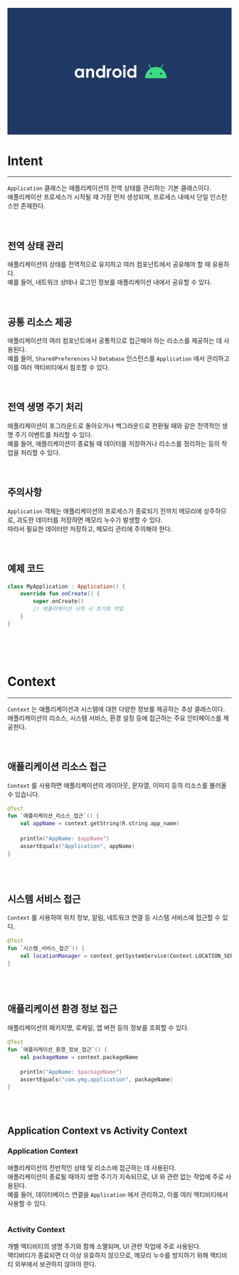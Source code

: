 ![banner](./android.png)
# Intent
- - -
`Application` 클래스는 애플리케이션의 전역 상태를 관리하는 기본 클래스이다.<br/>
애플리케이션 프로세스가 시작될 때 가장 먼저 생성되며, 프로세스 내에서 단일 인스턴스만 존재한다.<br/>
<br/>
<br/>

## 전역 상태 관리
애플리케이션의 상태를 전역적으로 유지하고 여러 컴포넌트에서 공유해야 할 때 유용하다.<br/>
예를 들어, 네트워크 상태나 로그인 정보를 애플리케이션 내에서 공유할 수 있다.<br/>
<br/>
<br/>

## 공통 리소스 제공
애플리케이션의 여러 컴포넌트에서 공통적으로 접근해야 하는 리소스를 제공하는 데 사용된다.<br/>
예를 들어, `SharedPreferences` 나 `Database` 인스턴스를 `Application` 에서 관리하고 이를 여러 액티비티에서 참조할 수 있다.<br/>
<br/>
<br/>

## 전역 생명 주기 처리
애플리케이션이 포그라운드로 돌아오거나 백그라운드로 전환될 때와 같은 전역적인 생명 주기 이벤트를 처리할 수 있다.<br/>
예를 들어, 애플리케이션이 종료될 때 데이터를 저장하거나 리소스를 정리하는 등의 작업을 처리할 수 있다.<br/>
<br/>
<br/>

## 주의사항
`Application` 객체는 애플리케이션의 프로세스가 종료되기 전까지 메모리에 상주하므로, 과도한 데이터를 저장하면 메모리 누수가 발생할 수 있다.<br/> 
따라서 필요한 데이터만 저장하고, 메모리 관리에 주의해야 한다.<br/>
<br/>
<br/>

## 예제 코드
```kotlin
class MyApplication : Application() {
    override fun onCreate() {
        super.onCreate()
        // 애플리케이션 시작 시 초기화 작업
    }
}
```
<br/>
<br/>
<br/>



# Context
- - -
`Context` 는 애플리케이션과 시스템에 대한 다양한 정보를 제공하는 추상 클래스이다.<br/>
애플리케이션의 리소스, 시스템 서비스, 환경 설정 등에 접근하는 주요 인터페이스를 제공한다.<br/>
<br/>
<br/>

## 애플리케이션 리소스 접근
`Context` 를 사용하면 애플리케이션의 레이아웃, 문자열, 이미지 등의 리소스를 불러올 수 있습니다.<br/>

```kotlin
@Test
fun `애플리케이션_리소스_접근`() {
    val appName = context.getString(R.string.app_name)

    println("AppName: $appName")
    assertEquals("Application", appName)
}
```
<br/>
<br/>

## 시스템 서비스 접근
`Context` 를 사용하여 위치 정보, 알림, 네트워크 연결 등 시스템 서비스에 접근할 수 있다.<br/>

```kotlin
@Test
fun `시스템_서비스_접근`() {
    val locationManager = context.getSystemService(Context.LOCATION_SERVICE) as LocationManager
}
```
<br/>
<br/>

## 애플리케이션 환경 정보 접근
애플리케이션의 패키지명, 로케일, 앱 버전 등의 정보를 조회할 수 있다.<br/>

```kotlin
@Test
fun `애플리케이션_환경_정보_접근`() {
    val packageName = context.packageName

    println("AppName: $packageName")
    assertEquals("com.ymg.application", packageName)
}
```
<br/>
<br/>

## Application Context vs Activity Context
### Application Context
애플리케이션의 전반적인 상태 및 리소스에 접근하는 데 사용된다.<br/>
애플리케이션이 종료될 때까지 생명 주기가 지속되므로, UI 와 관련 없는 작업에 주로 사용된다.<br/>
예를 들어, 데이터베이스 연결을 `Application` 에서 관리하고, 이를 여러 액티비티에서 사용할 수 있다.<br/>
<br/>

### Activity Context
개별 액티비티의 생명 주기와 함께 소멸되며, UI 관련 작업에 주로 사용된다.<br/>
액티비티가 종료되면 더 이상 유효하지 않으므로, 메모리 누수를 방지하기 위해 액티비티 외부에서 보관하지 않아야 한다.<br/>